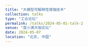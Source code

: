 ```yaml
---
title: "大模型可解释性增强技术"
collection: talks
type: "工业论坛"
permalink: /talks/2024-05-01-talk-2
venue: "度小满大咖论坛"
date: 2024-05-07
location: "北京, 中国"
---
```


